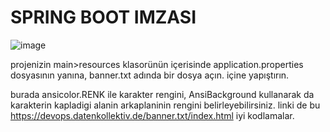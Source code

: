 # SPRING BOOT IMZASI
![image](https://github.com/emirhankarakoc/karakoc-banner/assets/101813995/df26f652-a9f5-4f9c-8718-5a0f86d155fe)

projenizin main>resources klasorünün içerisinde application.properties dosyasının yanına, banner.txt adında bir dosya açın. içine yapıştırın.


burada ansicolor.RENK ile karakter rengini,
AnsiBackground kullanarak da karakterin kapladigi alanin arkaplaninin rengini belirleyebilirsiniz.
linki de bu https://devops.datenkollektiv.de/banner.txt/index.html
iyi kodlamalar.
